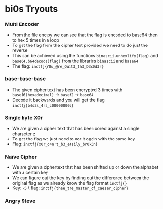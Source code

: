 # bi0s Tryouts

### Multi Encoder
- From the file enc.py we can see that the flag is encoded to base64 then to hex 5 times in a loop
- To get the flag from the cipher text provided we need to do just the reverse
- This can be achieved using the functions `binascii.unhexlify(flag)` and `base64.b64decode(flag)` from the libraries `binascii` and `base64`
- The flag: `inctfj{Y0u_@re_Qu1t3_th3_D3c0d3r}`

### base-base-base
- The given cipher text has been encrypted 3 times with `base16(hexadecimal)` -> `base32` -> `base64`
- Decode it backwards and you will get the flag `inctfj{b4s3s_4r3_c00000000l}`

### Single byte X0r
- We are given a cipher text that has been xored against a single character `z`
- To get the flag we just need to xor it again with the same key
- Flag: `inctfj{x0r_c4n't_b3_e4sily_br0k3n}` 

### Naïve Cipher
- We are given a ciphertext that has been shifted up or down the alphabet with a certain key
- We can figure out the key by finding out the difference between the original flag as we already know the flag format `inctfj{}`
- Key: `-5` \ flag: `inctfj{thee_the_master_of_caeser_cipher}`

### Angry Steve
